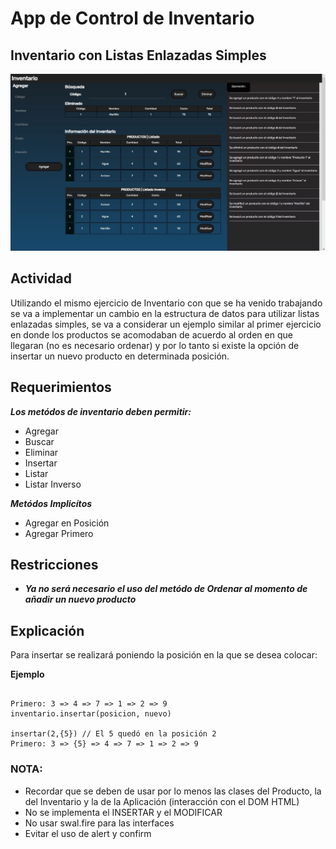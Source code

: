 # App de Control de Inventario

## Inventario con Listas Enlazadas Simples
![Visualización](/images/Inventario2.jpg)
## Actividad
Utilizando el mismo ejercicio de Inventario con que se ha venido trabajando se va a implementar un cambio en la estructura de datos para utilizar listas enlazadas simples, se va a considerar un ejemplo similar al primer ejercicio en donde los productos se acomodaban de acuerdo al orden en que llegaran (no es necesario ordenar) y por lo tanto si existe la opción de insertar un nuevo producto en determinada posición.
## Requerimientos
**_Los metódos de inventario deben permitir:_**

- Agregar
- Buscar
- Eliminar
- Insertar
- Listar
- Listar Inverso

**_Metódos Implicítos_**
- Agregar en Posición
- Agregar Primero

## Restricciones
- **_Ya no será necesario el uso del metódo de Ordenar al momento de añadir un nuevo producto_**
## Explicación
Para insertar se realizará poniendo la posición en la que se desea colocar:

**Ejemplo**
```

Primero: 3 => 4 => 7 => 1 => 2 => 9
inventario.insertar(posicion, nuevo)

insertar(2,{5}) // El 5 quedó en la posición 2
Primero: 3 => {5} => 4 => 7 => 1 => 2 => 9

```
### **NOTA:**
- Recordar que se deben de usar por lo menos las clases del Producto, la del Inventario y la de la Aplicación (interacción con el DOM HTML)
- No se implementa el INSERTAR y el MODIFICAR
- No usar swal.fire para las interfaces
- Evitar el uso de alert y confirm
